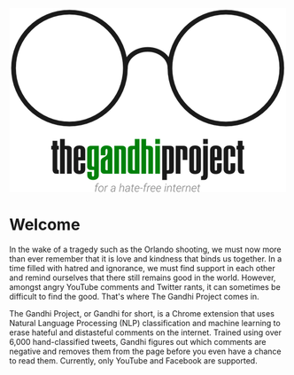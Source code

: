 ![alt text](resources/logo.png "Logo")

# Welcome

In the wake of a tragedy such as the Orlando shooting, we must now more than ever remember that it is love and kindness that binds us together. In a time filled with hatred and ignorance, we must find support in each other and remind ourselves that there still remains good in the world. However, amongst angry YouTube comments and Twitter rants, it can sometimes be difficult to find the good. That's where The Gandhi Project comes in.

The Gandhi Project, or Gandhi for short, is a Chrome extension that uses Natural Language Processing (NLP) classification and machine learning to erase hateful and distasteful comments on the internet. Trained using over 6,000 hand-classified tweets, Gandhi figures out which comments are negative and removes them from the page before you even have a chance to read them. Currently, only YouTube and Facebook are supported.
